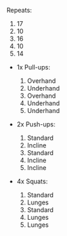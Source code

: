 Repeats:
1. 17
2. 10
3. 16
4. 10
5. 14 

- 1x Pull-ups:
	1. Overhand    
	2. Underhand
	3. Overhand    
	4. Underhand
	5. Underhand

- 2x Push-ups:
	1. Standard    
	2. Incline    
	3. Standard
	4. Incline 
	5. Incline

- 4x Squats:
	1. Standard   
	2. Lunges    
	3. Standard
	4. Lunges    
	5. Lunges